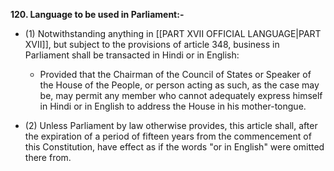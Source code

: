 **120. Language to be used in Parliament:-** 
- (1) Notwithstanding anything in [[PART XVII OFFICIAL LANGUAGE|PART XVII]], but subject to the provisions of article 348, business in Parliament shall be transacted in Hindi or in English:
	- Provided that the Chairman of the Council of States or Speaker of the House of the People, or person acting as such, as the case may be, may permit any member who cannot adequately express himself in Hindi or in English to address the House in his mother-tongue.

- (2) Unless Parliament by law otherwise provides, this article shall, after the expiration of a period of fifteen years from the commencement of this Constitution, have effect as if the words "or in English" were omitted there from.